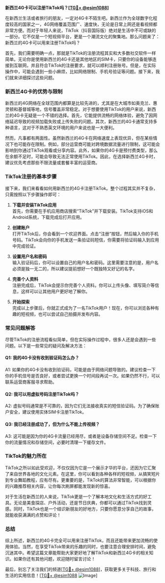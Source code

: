 **新西兰4G卡可以注册TikTok吗？[[TG💪+ @esim1088](https://t.me/s/esim1088)]**

在新西兰生活或者旅行的朋友，一定对4G卡不陌生吧。新西兰作为全球数字化程度较高的国家之一，4G网络覆盖范围广、速度快，无论是日常上网还是看视频都非常方便。而对于年轻人来说，TikTok（抖音国际版）绝对是生活中不可或缺的一部分。它不仅是一个短视频平台，更是一个潮流文化的聚集地。那么问题来了：新西兰的4G卡可以用来注册TikTok吗？

首先，我们需要明确一点，那就是TikTok的注册流程其实和大多数社交软件一样简单。无论你是使用新西兰的4G卡还是其他地区的SIM卡，只要你的设备能够连接到互联网，并且符合TikTok的注册要求，就可以顺利注册账号。但是，在实际操作中，可能会遇到一些小麻烦，比如网络限制、手机号验证等问题。接下来，我们就来详细探讨这些问题。

### 新西兰4G卡的优势与限制

新西兰的4G网络在全球范围内都算是比较先进的，尤其是在大城市如奥克兰、惠灵顿和基督城等地，信号覆盖非常稳定。对于想要使用TikTok的用户来说，新西兰的4G卡无疑是一个不错的选择。首先，它能提供流畅的网络体验，避免了因网络延迟导致的视频加载失败或上传失败的问题。其次，新西兰的4G卡通常支持多种语言，这对于不熟悉英文环境的用户来说也是一大便利。

然而，凡事都有两面性。虽然新西兰的4G卡在网络速度上表现优异，但在某些情况下也可能存在限制。例如，部分运营商可能对跨境数据流量进行限制，这可能会影响到你通过TikTok观看或分享内容。此外，如果你的4G卡是预付费类型，那么在余额不足时，可能会导致无法正常使用TikTok。因此，在选择新西兰4G卡时，建议优先考虑那些不限流量或套餐丰富的运营商。

### TikTok注册的基本步骤

接下来，我们来看看如何用新西兰的4G卡注册TikTok。整个过程其实并不复杂，只需按照以下步骤操作即可：

1. **下载并安装TikTok应用**  
   首先，你需要在手机应用商店搜索“TikTok”并下载安装。TikTok支持iOS和Android系统，下载完成后打开应用。

2. **创建账户**  
   打开TikTok后，你会看到一个欢迎界面。点击“注册”按钮，然后输入你的手机号码。TikTok会向你的手机发送一条验证码短信，你需要将验证码输入到应用中完成验证。

3. **设置用户名和密码**  
   输入验证码后，你可以设置自己的用户名和密码。这里需要注意的是，用户名必须是独一无二的，所以建议提前想好一个既独特又好记的名字。

4. **完善个人资料**  
   注册完成后，TikTok会提示你完善个人资料。你可以上传头像、填写简介等信息，这样可以让其他用户更好地了解你。

5. **开始探索**  
   完成以上步骤后，你就正式成为了一名TikTok用户！现在，你可以浏览各种有趣的短视频，也可以尝试自己拍摄并发布内容。

### 常见问题解答

尽管TikTok的注册流程看似简单，但在实际操作过程中，很多人还是会遇到一些问题。以下是一些常见的疑问及解决方法：

#### Q1: 我的4G卡没有收到验证码怎么办？
A1: 如果你的4G卡没有收到验证码，可能是由于网络问题导致的。建议检查一下你的手机信号是否良好，或者尝试更换一个时间段再试一次。如果仍然不行，可以联系运营商客服寻求帮助。

#### Q2: 我可以用虚拟号码注册TikTok吗？
A2: 虚拟号码通常是不可靠的，因为它们无法接收真实的短信验证码。为了确保账户安全，建议使用实体SIM卡注册TikTok。

#### Q3: 我已经注册成功了，但为什么不能上传视频？
A3: 这可能是因为你的4G卡流量已经用尽，或者是设备存储空间不足。检查一下你的流量情况和存储空间，必要时清理一下缓存文件。

### TikTok的魅力所在

TikTok之所以如此受欢迎，不仅仅因为它是一个展示才华的平台，还因为它汇聚了来自世界各地的文化元素。在这里，你可以看到各种各样的短视频，从搞笑短片到专业舞蹈教程，应有尽有。更重要的是，TikTok的算法非常智能，可以根据你的兴趣推荐相关内容，让你每次刷屏都能发现新的惊喜。

对于生活在新西兰的人来说，TikTok更是一个了解本地文化和生活方式的好工具。无论是美食探店、户外活动，还是节日庆典，你都可以通过TikTok找到灵感。同时，TikTok也是一个结识新朋友的好地方，只要你愿意分享自己的故事，就能收获满满的点赞和评论！

### 总结

综上所述，新西兰的4G卡完全可以用来注册TikTok，而且还能带来更加流畅的使用体验。当然，在享受TikTok带来的乐趣的同时，也要注意合理安排时间，避免沉迷其中。希望这篇文章能帮助大家更好地了解TikTok和新西兰4G卡的相关知识。如果你还有其他问题，欢迎随时留言讨论！

最后，别忘了关注我们的频道[[TG💪+ @esim1088](https://t.me/s/esim1088)]，获取更多关于科技、旅行和生活的实用信息！[[TG💪+ @esim1088](https://t.me/s/esim1088) ![Image](https://i.postimg.cc/4NQfJmqS/Snipaste-2025-05-13-00-14-12.png)]